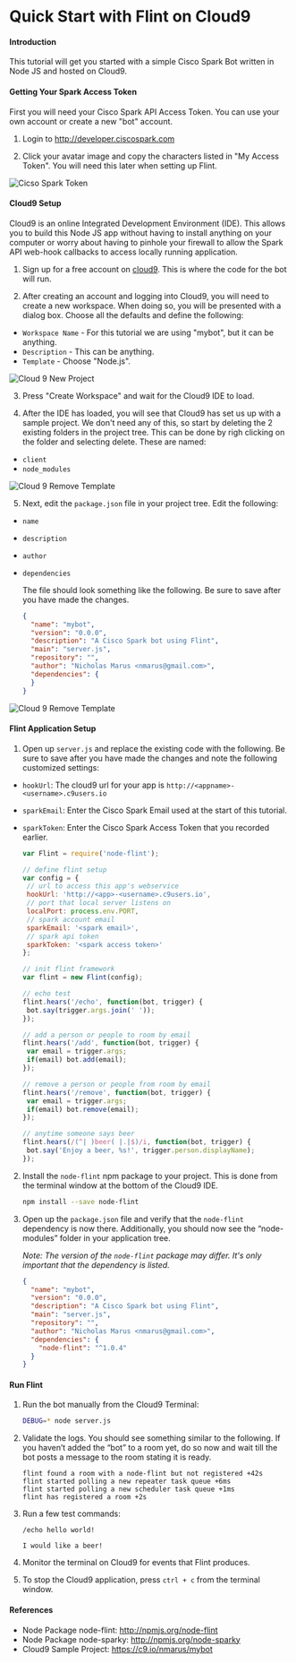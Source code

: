 # Quick Start with Flint on Cloud9

#### Introduction
This tutorial will get you started with a simple Cisco Spark Bot written in Node JS and hosted on Cloud9.

#### Getting Your Spark Access Token
First you will need your Cisco Spark API Access Token. You can use your own account or create a new "bot" account. 

1. Login to http://developer.ciscospark.com

2. Click your avatar image and copy the characters listed in "My Access Token". You will need this later when setting up Flint.

  ![Cicso Spark Token](https://raw.githubusercontent.com/nmarus/flint/master/quickstart/ciscospark.com.01.jpg)

#### Cloud9 Setup
Cloud9 is an online Integrated Development Environment (IDE). This allows you to build this Node JS app without having to install anything on your computer or worry about having to pinhole your firewall to allow the Spark API web-hook callbacks to access locally running application.

1. Sign up for a free account on [cloud9](http://c9.io). This is where the code for the bot will run.

2. After creating an account and logging into Cloud9, you will need to create a new workspace. When doing so, you will be presented with a dialog box. Choose all the defaults and define the following:
  * `Workspace Name` - For this tutorial we are using "mybot", but it can be anything.
  * `Description` - This can be anything.
  * `Template` - Choose "Node.js".

  ![Cloud 9 New Project](https://raw.githubusercontent.com/nmarus/flint/master/quickstart/c9.io.01.jpg)

3. Press "Create Workspace" and wait for the Cloud9 IDE to load.

4. After the IDE has loaded, you will see that Cloud9 has set us up with a sample project. We don't need any of this, so start by deleting the 2 existing folders in the project tree. This can be done by righ clicking on the folder and selecting delete. These are named:
  * `client`
  * `node_modules`

  ![Cloud 9 Remove Template](https://raw.githubusercontent.com/nmarus/flint/master/quickstart/c9.io.02.jpg)

5. Next, edit the `package.json` file in your project tree. Edit the following:
  * `name`
  * `description`
  * `author`
  * `dependencies`

    The file should look something like the following. Be sure to save after you have made the changes.

    ```json
    {
      "name": "mybot",
      "version": "0.0.0",
      "description": "A Cisco Spark bot using Flint",
      "main": "server.js",
      "repository": "",
      "author": "Nicholas Marus <nmarus@gmail.com>",
      "dependencies": {
      }
    }
    ```
  ![Cloud 9 Remove Template](https://raw.githubusercontent.com/nmarus/flint/master/quickstart/c9.io.03.jpg)

#### Flint Application Setup

1. Open up `server.js` and replace the existing code with the following. Be sure to save after you have made the changes and note the following customized settings:

 * `hookUrl`: The cloud9 url for your app is `http://<appname>-<username>.c9users.io`
 * `sparkEmail`: Enter the Cisco Spark Email used at the start of this tutorial.
 * `sparkToken`: Enter the Cisco Spark Access Token that you recorded earlier.

     ```js
    var Flint = require('node-flint');

    // define flint setup
    var config = {
      // url to access this app's webservice
      hookUrl: 'http://<app>-<username>.c9users.io',
      // port that local server listens on
      localPort: process.env.PORT,
      // spark account email
      sparkEmail: '<spark email>',
      // spark api token
      sparkToken: '<spark access token>'
    };

    // init flint framework
    var flint = new Flint(config);

    // echo test
    flint.hears('/echo', function(bot, trigger) {
      bot.say(trigger.args.join(' '));
    });

    // add a person or people to room by email
    flint.hears('/add', function(bot, trigger) {
      var email = trigger.args;
      if(email) bot.add(email);
    });

    // remove a person or people from room by email
    flint.hears('/remove', function(bot, trigger) {
      var email = trigger.args;
      if(email) bot.remove(email);
    });

    // anytime someone says beer
    flint.hears(/(^| )beer( |.|$)/i, function(bot, trigger) {
      bot.say('Enjoy a beer, %s!', trigger.person.displayName);
    });
    ```

2. Install the `node-flint` npm package to your project. This is done from the terminal window at the bottom of the Cloud9 IDE.

    ```bash
    npm install --save node-flint
    ```

3. Open up the `package.json` file and verify that the `node-flint` dependency is now there. Additionally, you should now see the “node-modules” folder in your application tree.

    *Note: The version of the `node-flint` package may differ. It's only important that the dependency is listed.*

    ```json
    {
      "name": "mybot",
      "version": "0.0.0",
      "description": "A Cisco Spark bot using Flint",
      "main": "server.js",
      "repository": "",
      "author": "Nicholas Marus <nmarus@gmail.com>",
      "dependencies": {
        "node-flint": "^1.0.4"
      }
    }
    ```


#### Run Flint

1. Run the bot manually from the Cloud9 Terminal:

    ```bash
    DEBUG=* node server.js
    ```

2. Validate the logs. You should see something similar to the following. If you haven’t added the “bot” to a room yet, do so now and wait till the bot posts a message to the room stating it is ready.

    ```
    flint found a room with a node-flint but not registered +42s
    flint started polling a new repeater task queue +6ms
    flint started polling a new scheduler task queue +1ms
    flint has registered a room +2s
    ```

3. Run a few test commands:

    ```
    /echo hello world!
    ```

    ```
    I would like a beer!
    ```

4. Monitor the terminal on Cloud9 for events that Flint produces.

5. To stop the Cloud9 application, press `ctrl + c` from the terminal window.

#### References

- Node Package node-flint: http://npmjs.org/node-flint
- Node Package node-sparky: http://npmjs.org/node-sparky
- Cloud9 Sample Project: https://c9.io/nmarus/mybot
